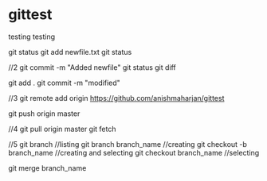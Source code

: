 # gittest
testing testing


git status
git add newfile.txt
git status

//2
git commit -m "Added newfile"
git status
git diff

git add .
git commit -m "modified"

//3
git remote add origin https://github.com/anishmaharjan/gittest

git push origin master


//4
git pull origin master
git fetch

//5
git branch  //listing
git branch branch_name //creating
git checkout -b branch_name  //creating and selecting
git checkout branch_name //selecting

git merge branch_name
